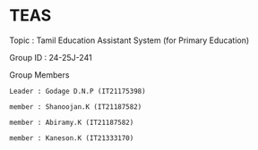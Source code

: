 # TEAS
Topic : Tamil Education Assistant System (for Primary Education)

Group ID : 24-25J-241

Group Members

    Leader : Godage D.N.P (IT21175398) 
    
    member : Shanoojan.K (IT21187582)
    
    member : Abiramy.K (IT21187582)
    
    member : Kaneson.K (IT21333170)

